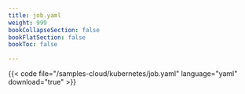 ```yaml
---
title: job.yaml
weight: 999
bookCollapseSection: false
bookFlatSection: false
bookToc: false

---
```


{{< code file="/samples-cloud/kubernetes/job.yaml" language="yaml" download="true" >}}
